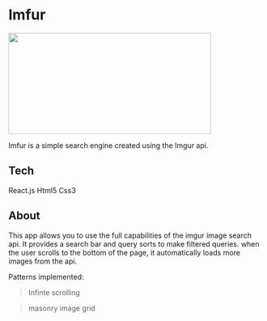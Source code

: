# Imfur
<img src="Imfur.gif" width="400" height="200" />

Imfur is a simple search engine created using the Imgur api.

## Tech
React.js
Html5
Css3

## About
This app allows you to use the full capabilities of the imgur image search api. It provides a search bar and query sorts to make filtered queries.
when the user scrolls to the bottom of the page, it automatically loads more images from the api.

Patterns implemented:
> Infinte scrolling

> masonry image grid


